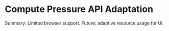 # Compute Pressure API Adaptation

Summary: Limited browser support. Future: adaptive resource usage for UI.